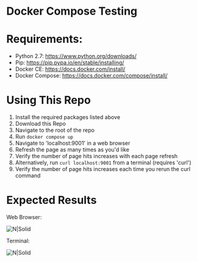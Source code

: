 # Docker Compose Testing

# Requirements:
  - Python 2.7: https://www.python.org/downloads/
  - Pip: https://pip.pypa.io/en/stable/installing/
  - Docker CE: https://docs.docker.com/install/
  - Docker Compose: https://docs.docker.com/compose/install/


# Using This Repo
1. Install the required packages listed above
2. Download this Repo
3. Navigate to the root of the repo
4. Run `docker compose up`
5. Navigate to 'localhost:9001' in a web browser
6. Refresh the page as many times as you'd like
7. Verify the number of page hits increases with each page refresh
8. Alternatively, run `curl localhost:9001` from a terminal (requires 'curl')
9. Verify the number of page hits increases each time you rerun the curl command

# Expected Results

Web Browser:

![N|Solid](https://s3.amazonaws.com/gbruno-images/docker-compose-results-browser.png)

Terminal:

![N|Solid](https://s3.amazonaws.com/gbruno-images/docker-compose-results-terminal.png)

